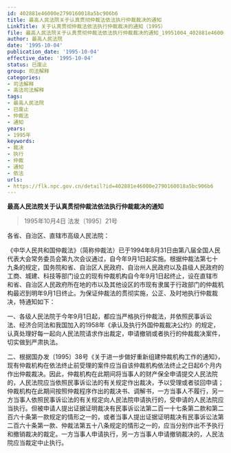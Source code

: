```yaml
---
id: 402881e46000e2790160018a5bc906b6
title: 最高人民法院关于认真贯彻仲裁法依法执行仲裁裁决的通知
LinkTitle: 关于认真贯彻仲裁法依法执行仲裁裁决的通知（1995）
file: 最高人民法院关于认真贯彻仲裁法依法执行仲裁裁决的通知_19951004_402881e46000e2790160018a5bc906b6.docx
author: 最高人民法院
date: '1995-10-04'
publication_date: '1995-10-04'
effective_date: '1995-10-04'
status: 已废止
group: 司法解释
categories:
- 司法解释
- 高法司法解释
tags:
- 最高人民法院
- 已废止
- 仲裁法
- 通知
years:
- 1995年
keywords:
- 裁决
- 执行
- 仲裁
- 通知
- 依法
urls:
- https://flk.npc.gov.cn/detail?id=402881e46000e2790160018a5bc906b6
---
```


**最高人民法院关于认真贯彻仲裁法依法执行仲裁裁决的通知**

> 1995年10月4日 法发〔1995〕21号

各省、自治区、直辖市高级人民法院：

《中华人民共和国仲裁法》（简称仲裁法）已于1994年8月31日由第八届全国人民代表大会常务委员会第九次会议通过，自今年9月1日起实施。根据仲裁法第七十九条的规定，国务院和省、自治区人民政府、自治州人民政府以及县级人民政府的工商、城建、科技等部门设立的现有仲裁机构自今年9月1日起终止，设在直辖市和省、自治区人民政府所在地的市以及其他设区的市现有隶属于行政部门的仲裁机构最迟到明年9月1日终止。为保证仲裁法的贯彻实施，公正、及时地执行仲裁裁决，特通知如下：

一、各级人民法院于今年9月1日起，都应当严格执行仲裁法，并依照民事诉讼法、经济合同法和我国加入的1958年《承认及执行外国仲裁裁决公约》的规定，认真处理好每一起向人民法院请求作出裁定，申请撤销或者执行的仲裁裁决案件，切实做到严肃执法。

二、根据国办发〔1995〕38号《关于进一步做好重新组建仲裁机构工作的通知》，现有仲裁机构在依法终止前受理的案件应当自该仲裁机构依法终止之日起6个月内作出仲裁裁决。因此，仲裁机构在此期间将当事人的财产保全申请提交人民法院的，人民法院应当依照民事诉讼法的有关规定作出裁决，予以受理或者驳回申请；仲裁机构在此期间按照仲裁程序作出的裁决书、调解书，一方当事人不履行，另一方当事人依照民事诉讼法的有关规定向人民法院申请执行的，受申请的人民法院应当执行。但被申请人提出证据证明裁决有民事诉讼法第二百一十七条第二款和第二百六十条第一款规定的情形之一的，或者当事人提出证据证明裁决有民事诉讼法第二百六十条第一款、仲裁法第五十八条规定的情形之一的，应当分别作出不予执行和撤销裁决的裁定。一方当事人申请执行，另一方当事人申请撤销裁决的，人民法院应当裁定中止执行。
